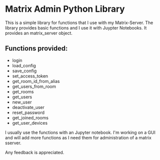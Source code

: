 # Matrix Admin Python Library
This is a simple library for functions that I use with my Matrix-Server. The library provides basic functions and I use it with Juypter Notebooks.
It provides an matrix_server object.

## Functions provided:
- login
- load_config
- save_config
- set_access_token
- get_room_id_from_alias
- get_users_from_room
- get_rooms
- get_users
- new_user
- deactivate_user
- reset_password
- get_joined_rooms
- get_user_devices


I usually use the functions with an Jupyter notebook. I'm working on a GUI and will add more functions as I need them for administration of a matrix sserver. 

Any feedback is appreciated. 

